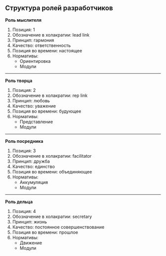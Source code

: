 ## Структура ролей разработчиков

**Роль мыслителя**
1. Позиция: 1
2. Обозначение в холакратии: lead link
3. Принцип: гармония
4. Качество: ответственность
5. Позиция во времени: настоящее
6. Нормативы: 
    - Ориентировка
    - Модули

<hr>

**Роль творца**
1. Позиция: 2
2. Обозначение в холакратии: rep link
3. Принцип: любовь
4. Качество: уважение
5. Позиция во времени: будующее
6. Нормативы: 
    - Представление 
    - Модули

<hr>

**Роль посредника**
1. Позиция: 3
2. Обозначение в холакратии: facilitator
3. Принцип: дружба
4. Качество: единство
5. Позиция во времени: объединяющее
6. Нормативы: 
    - Аккумуляция 
    - Модули

<hr>

**Роль дельца**
1. Позиция: 4
2. Обозначение в холакратии: secretary
3. Принцип: жизнь
4. Качество: постоянное совершенствование
5. Позиция во времени: прошлое
6. Нормативы: 
    - Движение 
    - Модули